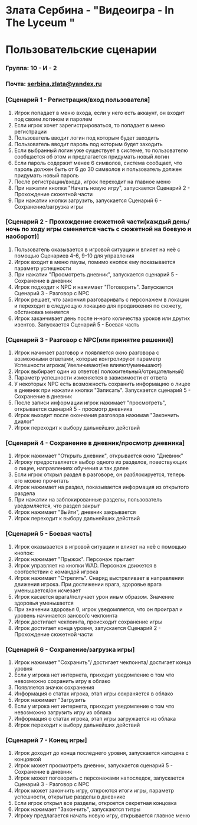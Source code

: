 # Злата Сербина - "Видеоигра - In The Lyceum "
# Пользовательские сценарии

### Группа: 10 - И - 2
### Почта: serbina.zlata@yandex.ru

### [Сценарий 1 - Регистрация/вход пользователя]
1.  Игрок попадает в меню входа, если у него есть аккаунт, он входит под своим логином и паролем
3.  Если игрок хочет зарегистрироваться, то попадает в меню регистрации
4.  Пользователь вводит логин под которым будет заходить
5.  Пользователь вводит пароль под которым будет заходить
6.  Если выбранный логин уже существует в системе, то пользователю сообщается об этом и предлагается придумать новый логин
7.  Если пароль содержит менее 6 символов, система сообщает, что пароль должен быть от 6 до 30 символов и пользователь должен придумать новый пароль
8.  После регистрации/входа, игрок переходит на главное меню
9.  При нажатии кнопки "Начать новую игру", запускается Сценарий 2 - Прохождение сюжетной части
10. При нажатии кнопки загрузить, запускается Сценарий 6 - Сохранение/загрузка игры

### [Сценарий 2 - Прохождение сюжетной части(каждый день/ночь по ходу игры сменяется часть с сюжетной на боевую и наоборот)]
1. Пользователь оказывается в игровой ситуации и влияет на неё с помощью Сценариев 4-6, 9-10 для управления
2. Игрок входит в меню паузы, помимо кнопок ему показывается параметр успешности
3. При нажатии "Просмотреть дневник", запускается сценарий 5 - Сохранение в дневник
4. Игрок подходит к NPC и нажимает "Поговорить". Запускается Сценарий 3 - Разговор с NPC
5. Игрок решает, что закончил разговаривать с персонажем в локации и переходит в следующую локацию для продвижения по сюжету, обстановка меняется
6. Игрок заканчивает день после н-ного количества уроков или других ивентов. Запускается Сценарий 5 - Боевая часть

### [Сценарий 3 - Разговор с NPC(или принятие решения)]
1. Игрок начинает разговор и появляется окно разговора с возможными ответами, которые контролируют параметр Успешности игрока( Увеличивают/не влияют/уменьшают)
2. Игрок выбирает один из ответов( положительный/отрицательный)
3. Параметр успешности изменяется в зависимости от ответа
4. У некоторых NPC есть возможность сохранить информацию о лицее в дневник при нажатии кнопки "Записать". Запускается сценарий 5 - Сохранение в дневник
5. После записи информации игрок нажимает "просмотреть", открывается сценарий 5 - просмотр дневника
6. Игрок выходит после окончания разговора нажимая "Закончить диалог"
7. Игрок переходит к выбору дальнейших действий

### [Сценарий 4 - Сохранение в дневник/просмотр дневника]
1. Игрок нажимает "Открыть дневник", открывается окно "Дневник" 
2. Игроку предоставляется выбор одного из разделов, повествующих о лицее, направлениях обучения и так далее
3. Если игрок открыл раздел в разговоре, он разблокируется, теперь его можно прочитать
4. Игрок нажимает на раздел, показывается информация из открытого раздела
5. При нажатии на заблокированные разделы, пользователь уведомляется, что раздел закрыт
6. Игрок нажимает "Выйти", дневник закрывается
7. Игрок переходит к выбору дальнейших действий


### [Сценарий 5 - Боевая часть]
1. Игрок оказывается в игровой ситуации и влияет на неё с помощью кнопок:
2. Игрок нажимает "Прыжок". Персонаж прыгает
3. Игрок управляет на кнопки WAD. Персонаж движется в соответствии с командой игрока
4. Игрок нажимает "Стрелять". Снаряд выстреливает в направлении движения игрока. При достижении врага, здоровье врага уменьшается/он исчезает
5. Игрок касается врага/получает урон иным образом. Значение здоровья уменьшается
6. При значении здоровья 0, игрок уведомляется, что он проиграл и уровень начинается заново/с чекпоинта
7. Игрок достигает чекпоинта, происходит сохранение игры
8. Игрок достигает конца уровня, запускается Сценарий 2 - Прохождение сюжетной части

### [Сценарий 6 - Сохранение/загрузка игры]
1. Игрок нажимает "Сохранить"/ достигает чекпоинта/ достигает конца уровня
2. Если у игрока нет интернета, приходит уведомление о том что невозможно сохранить игру в облако
3. Появляется значок сохранения
4. Информация о статах игрока, этап игры сохраняется в облако
5. Игрок нажимает "Загрузить
6. Если у игрока нет интернета, приходит уведомление о том что невозможно загрузить игру из облака
7. Информация о статах игрока, этап игры загружается из облака
8. Игрок переходит к выбору дальнейших действий


### [Сценарий 7 - Конец игры]
1. Игрок доходит до конца последнего уровня, запускается катсцена с концовкой
2. Игрок может просмотреть дневник, запускается сценарий 5 - Сохранение в дневник
3. Игрок может поговорить с персонажами напоследок, запускается Сценарий 3 - Разговор с NPC
4. Игрок может закончить игру, откроются итоги игры, параметр успешности, открытые разделы в дневнике
5. Если игрок открыл все разделы, откроется секретная концовка
6. Игрок нажимает "Закончить", запускаются титры
7. Игроку предлагается начать новую игру, открывается главное меню
